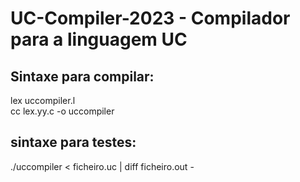 # UC-Compiler-2023 - Compilador para a linguagem UC
## Sintaxe para compilar:
lex uccompiler.l<br/>
cc lex.yy.c -o uccompiler<br/>
## sintaxe para testes:
./uccompiler < ficheiro.uc | diff ficheiro.out -